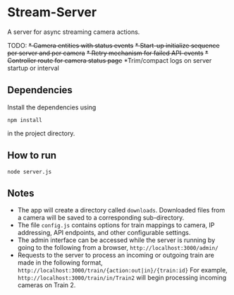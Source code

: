 Stream-Server
=============

A server for async streaming camera actions.

TODO:
~~* Camera entities with status events~~
~~* Start-up initialize sequence per server and per camera~~
~~* Retry mechanism for failed API-events~~
~~* Controller route for camera status page~~
*Trim/compact logs on server startup or interval

Dependencies
------------
Install the dependencies using 
```
npm install
```
in the project directory.

How to run
----------
```
node server.js
```

Notes
----------
* The app will create a directory called `downloads`. Downloaded files from a camera will be saved to a corresponding sub-directory.
* The file `config.js` contains options for train mappings to camera, IP addressing, API endpoints, and other configurable settings.
* The admin interface can be accessed while the server is running by going to the following from a browser, `http://localhost:3000/admin/`
* Requests to the server to process an incoming or outgoing train are made in the following format, `http://localhost:3000/train/{action:out|in}/{train:id}` For example, `http://localhost:3000/train/in/Train2` will begin processing incoming cameras on Train 2.
